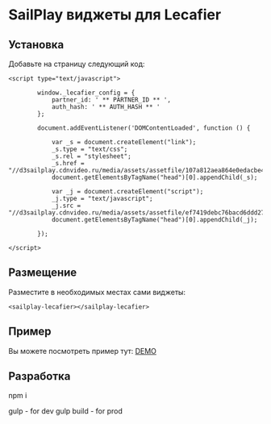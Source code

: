 # SailPlay виджеты для Lecafier

## Установка

Добавьте на страницу следующий код:

    <script type="text/javascript">

            window._lecafier_config = {
                partner_id: ' ** PARTNER_ID ** ',
                auth_hash: ' ** AUTH_HASH ** '
            };

            document.addEventListener('DOMContentLoaded', function () {

                var _s = document.createElement("link");
                _s.type = "text/css";
                _s.rel = "stylesheet";
                _s.href = "//d3sailplay.cdnvideo.ru/media/assets/assetfile/107a812aea864e0edacbe42e485020d0.css";
                document.getElementsByTagName("head")[0].appendChild(_s);

                var _j = document.createElement("script");
                _j.type = "text/javascript";
                _j.src = "//d3sailplay.cdnvideo.ru/media/assets/assetfile/ef7419debc76bacd6ddd27fbfd228502.js";
                document.getElementsByTagName("head")[0].appendChild(_j);

            });

    </script>


## Размещение
Разместите в необходимых местах сами виджеты:
   
    <sailplay-lecafier></sailplay-lecafier>

## Пример

Вы можете посмотреть пример тут: [DEMO](http://test.dev4you.info/lecafier/ "Demo")

## Разработка

npm i

gulp - for dev
gulp build - for prod